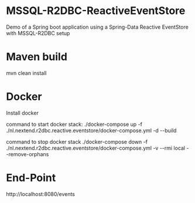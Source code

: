 # MSSQL-R2DBC-ReactiveEventStore
Demo of a Spring boot application using a Spring-Data Reactive EventStore with MSSQL-R2DBC setup

# Maven build
mvn clean install

# Docker
Install docker

command to start docker stack:
./docker-compose up -f ./nl.nextend.r2dbc.reactive.eventstore/docker-compose.yml -d --build

command to stop docker stack
./docker-compose down -f ./nl.nextend.r2dbc.reactive.eventstore/docker-compose.yml -v --rmi local --remove-orphans

# End-Point
http://localhost:8080/events
